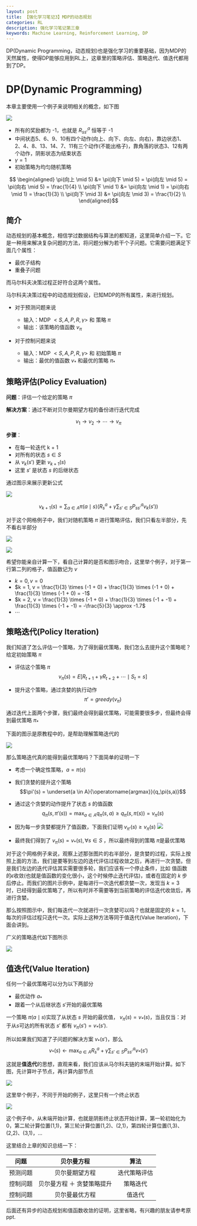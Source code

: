 ```yaml
---                            
layout: post                   
title: 【强化学习笔记3】MDP的动态规划
categories: RL                 
description: 强化学习笔记第三章
keywords: Machine Learning, Reinforcement Learning, DP
--- 
```


DP(Dynamic Programming，动态规划)也是强化学习的重要基础，因为MDP的天然属性，使得DP能够应用到RL上，这章里的策略评估、策略迭代、值迭代都用到了DP。

# DP(Dynamic Programming)

本章主要使用一个例子来说明相关的概念，如下图

![](https://github.com/feedliu/feedliu.github.io/blob/master/images/blog/small-gridworld.png?raw=true)

- 所有的奖励都为 -1，也就是 $R_{ss'}^a$ 恒等于 -1
- 中间状态5、6、9、10有四个动作(向上、向下、向左、向右)，靠边状态1、2、4、8、13、14、7、11有三个动作(不能出格子)，靠角落的状态3、12有两个动作，阴影状态为结束状态
- $\gamma = 1$
- 初始策略为均匀随机策略

$$
\begin{aligned}
\pi(向上 \mid 5) &= \pi(向下 \mid 5) = \pi(向左 \mid 5) = \pi(向右 \mid 5) = \frac{1}{4} \\
\pi(向下 \mid 1) &= \pi(向左 \mid 1) = \pi(向右 \mid 1) = \frac{1}{3} \\
\pi(向下 \mid 3) &= \pi(向左 \mid 3) = \frac{1}{2} \\
\end{aligned}$$

## 简介

动态规划的基本概念，相信学过数据结构与算法的都知道，这里简单介绍一下。它是一种用来解决复杂问题的方法，将问题分解为若干个子问题。它需要问题满足下面几个属性：

- 最优子结构
- 重叠子问题

而马尔科夫决策过程正好符合这两个属性。

马尔科夫决策过程中的动态规划假设，已知MDP的所有属性，来进行规划。

- 对于预测问题来说

    - 输入：MDP $<S,A,P,R,\gamma>$ 和 策略 $\pi$
    - 输出：该策略的值函数 $v_\pi$

- 对于控制问题来说

    - 输入：MDP $<S,A,P,R,\gamma>$ 和 初始策略 $\pi$ 
    - 输出：最优的值函数  $v_\ast$ 和最优的策略 $\pi_\ast$


## 策略评估(Policy Evaluation)

**问题**：评估一个给定的策略 $\pi$

**解决方案**：通过不断对贝尔曼期望方程的备份进行迭代完成

$$v_1 \rightarrow v_2 \rightarrow \cdots \rightarrow v_\pi$$

**步骤**：

- 在每一轮迭代 k + 1
- 对所有的状态 $s \in S$
- 从 $v_k(s')$ 更新 $v_{k + 1}(s)$
- 这里 $s'$ 是状态 $s$ 的后继状态

通过图示来展示更新公式

![](https://github.com/feedliu/feedliu.github.io/blob/master/images/blog/policy-evaluation.png?raw=true)

$$v_{k + 1}(s) = \sum_{a \in A}{\pi(a \mid s)\left( R_s^a + \gamma \sum_{s' \in S}{P_{ss'}^a v_k(s')} \right)}$$

对于这个网格例子中，我们对随机策略 $\pi$ 进行策略评估，我们只看左半部分，先不看右半部分

![](https://github.com/feedliu/feedliu.github.io/blob/master/images/blog/example-policy-iter-1.png?raw=true)

![](https://github.com/feedliu/feedliu.github.io/blob/master/images/blog/example-policy-iter-2.png?raw=true)

希望你能亲自计算一下，看自己计算的是否和图示吻合，这里举个例子，对于第一行第二列的格子，值函数记为 $v$

- $k = 0, v = 0$
- $k = 1, v = \frac{1}{3} \times (-1 + 0) + \frac{1}{3} \times (-1 + 0) + \frac{1}{3} \times (-1 + 0) = -1$
- $k = 2, v = \frac{1}{3} \times (-1 + 0) + \frac{1}{3} \times (-1 + -1) + \frac{1}{3} \times (-1 + -1) = -\frac{5}{3} \approx -1.7$
- $\cdots$

## 策略迭代(Policy Iteration)

我们知道了怎么评估一个策略，为了得到最优策略，我们怎么去提升这个策略呢？给定初始策略 $\pi$

- 评估这个策略 $\pi$
$$v_\pi(s) = E[R_{t + 1} + \gamma R_{t + 2} + \cdots \mid S_t = s]$$

- 提升这个策略，通过贪婪的执行动作
$$\pi' = greedy(v_\pi)$$

通过迭代上面两个步骤，我们最终会得到最优策略，可能需要很多步，但最终会得到最优策略 $\pi_\ast$

下面的图示是原教程中的，是帮助理解策略迭代的

![](https://github.com/feedliu/feedliu.github.io/blob/master/images/blog/img-policy-iteration.png?raw=true)

那么策略迭代真的能得到最优策略吗？下面简单的证明一下

- 考虑一个确定性策略，$a = \pi(s)$
- 我们贪婪的提升这个策略
$$\pi'(s) = \underset{a \in A}{\operatorname{argmax}}{q_\pi(s,a)}$$

- 通过这个贪婪的动作提升了状态 $s$ 的值函数
$$q_\pi(s, \pi'(s)) = \max_{a \in A}{q_\pi(s,a)} \ge q_\pi(s, \pi(s)) = v_\pi(s)$$

- 因为每一步贪婪都提升了值函数，下面我们证明 $v_{\pi '}(s) \ge v_\pi(s)$
![](https://github.com/feedliu/feedliu.github.io/blob/master/images/blog/prove-policy-iter.png?raw=true)

- 最终我们得到了 $v_\pi(s) = v_\ast(s),\forall{s \in S}$ ，所以最终得到的策略 $\pi$是最优策略

对于这个网格例子来说，观察上述那张图片的右半部分，是贪婪的过程，实际上按照上面的方法，我们是要等到左边的迭代评估过程收敛之后，再进行一次贪婪。但是我们左边的迭代评估其实需要很多轮，我们应该有一个停止条件，比如 值函数的$\epsilon$收敛(也就是值函数的变化很小，这个时候停止迭代评估)，或者在固定的 $k$ 步后停止。而我们的图片示例中，是每进行一次迭代都贪婪一次，发现当 $k = 3$ 时，已经得到最优策略了，所以有时并不需要等到当前策略的评估迭代收敛后，再进行贪婪。

那么按照图示中，我们每迭代一次就进行一次贪婪可以吗？也就是固定的 $k = 1$，每次的评估过程只迭代一次。实际上这种方法等同于值迭代(Value Iteration)，下面会讲到。

广义的策略迭代如下图所示

![](https://github.com/feedliu/feedliu.github.io/blob/master/images/blog/general-policy-iter.png?raw=true)


## 值迭代(Value Iteration)

任何一个最优策略可以分为以下两部分

- 最优动作 $a_\ast$
- 跟着一个从后继状态 $s'$开始的最优策略

一个策略 $\pi(a \mid s)$实现了从状态 $s$ 开始的最优值， $v_\pi(s) = v_\ast(s)$，当且仅当：对于从$s$可达的所有状态 $s'$ 都有 $v_\pi(s') = v_\ast(s')$.

所以如果我们知道了子问题的解决方案 $v_\ast(s')$，那么 $$v_\ast(s) \leftarrow \max_{a \in A}{R_s^a + \gamma \sum_{s' \in S}{P_{ss'}^a v_\ast(s')}}$$

这就是**值迭代**的思想，直观来看，我们应该从马尔科夫链的末端开始计算。如下图，先计算叶子节点，再计算内部节点

![](https://github.com/feedliu/feedliu.github.io/blob/master/images/blog/img-value-iteration.png?raw=true)

这里举个例子，不同于开始的例子，这里只有一个终止状态

![](https://github.com/feedliu/feedliu.github.io/blob/master/images/blog/example-value-iter.png?raw=true)

这个例子中，从末端开始计算，也就是阴影终止状态开始计算，第一轮初始化为0，第二轮计算位置(1,1)，第三轮计算位置(1,2)、(2,1)，第四轮计算位置(1,3)、(2,2)、(3,1)，...

这里结合上章的知识总结一下：

|问题|贝尔曼方程|算法|
|:-:|:-:|:-:|
|预测问题|贝尔曼期望方程|迭代策略评估|
|控制问题|贝尔曼方程 ＋ 贪婪策略提升|策略迭代|
|控制问题|贝尔曼最优方程|值迭代|

后面还有异步的动态规划和值函数收敛的证明，这里省略，有兴趣的朋友请参考原ppt.
